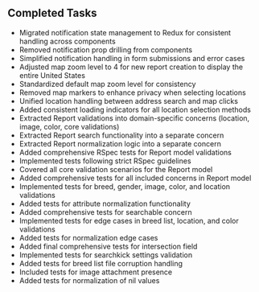 ## Completed Tasks

- Migrated notification state management to Redux for consistent handling across components
- Removed notification prop drilling from components
- Simplified notification handling in form submissions and error cases
- Adjusted map zoom level to 4 for new report creation to display the entire United States
- Standardized default map zoom level for consistency
- Removed map markers to enhance privacy when selecting locations
- Unified location handling between address search and map clicks
- Added consistent loading indicators for all location selection methods
- Extracted Report validations into domain-specific concerns (location, image, color, core validations)
- Extracted Report search functionality into a separate concern
- Extracted Report normalization logic into a separate concern
- Added comprehensive RSpec tests for Report model validations
- Implemented tests following strict RSpec guidelines
- Covered all core validation scenarios for the Report model
- Added comprehensive tests for all included concerns in Report model
- Implemented tests for breed, gender, image, color, and location validations
- Added tests for attribute normalization functionality
- Added comprehensive tests for searchable concern
- Implemented tests for edge cases in breed list, location, and color validations
- Added tests for normalization edge cases
- Added final comprehensive tests for intersection field
- Implemented tests for searchkick settings validation
- Added tests for breed list file corruption handling
- Included tests for image attachment presence
- Added tests for normalization of nil values

